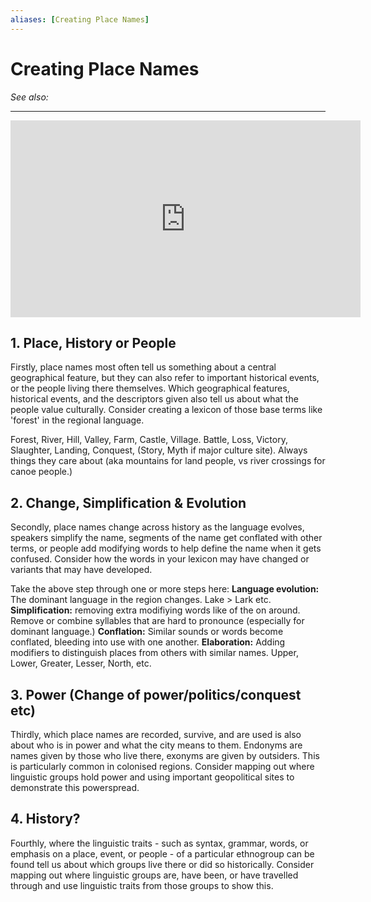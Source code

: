 ```yaml
---
aliases: [Creating Place Names]
---
```


# Creating Place Names
*See also:*
___
<iframe width="560" height="315" src="https://www.youtube.com/embed/mcKMbVXpRRA" title="YouTube video player" frameborder="0" allow="accelerometer; autoplay; clipboard-write; encrypted-media; gyroscope; picture-in-picture" allowfullscreen></iframe>

## 1. Place, History or People
Firstly, place names most often tell us something about a central geographical feature, but they can also refer to important historical events, or the people living there themselves. Which geographical features, historical events, and the descriptors given also tell us about what the people value culturally. Consider creating a lexicon of those base terms like 'forest' in the regional language.

Forest, River, Hill, Valley, Farm, Castle, Village.
Battle, Loss, Victory, Slaughter, Landing, Conquest, (Story, Myth if major culture site).
Always things they care about (aka mountains for land people, vs river crossings for canoe people.)


## 2. Change, Simplification & Evolution
Secondly, place names change across history as the language evolves, speakers simplify the name, segments of the name get conflated with other terms, or people add modifying words to help define the name when it gets confused. Consider how the words in your lexicon may have changed or variants that may have developed.

Take the above step through one or more steps here:
**Language evolution:** The dominant language in the region changes. Lake > Lark etc.
**Simplification:** removing extra modifiying words like of the on around. Remove or combine syllables that are hard to pronounce (especially for dominant language.)
**Conflation:** Similar sounds or words become conflated, bleeding into use with one another. 
**Elaboration:** Adding modifiers to distinguish places from others with similar names. Upper, Lower, Greater, Lesser, North, etc.

## 3. Power (Change of power/politics/conquest etc)
Thirdly, which place names are recorded, survive, and are used is also about who is in power and what the city means to them. Endonyms are names given by those who live there, exonyms are given by outsiders. This is particularly common in colonised regions. Consider mapping out where linguistic groups hold power and using important geopolitical sites to demonstrate this powerspread.

## 4. History?
Fourthly, where the linguistic traits - such as syntax, grammar, words, or emphasis on a place, event, or people - of a particular ethnogroup can be found tell us about which groups live there or did so historically. Consider mapping out where linguistic groups are, have been, or have travelled through and use linguistic traits from those groups to show this.